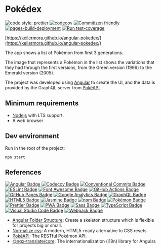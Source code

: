 # Pokédex

[![code style: prettier](https://img.shields.io/badge/code_style-prettier-ff69b4.svg)](https://github.com/prettier/prettier)
[![codecov](https://codecov.io/gh/keilermora/angular-pokedex/branch/master/graph/badge.svg?token=9E0D28IOFT)](https://codecov.io/gh/keilermora/angular-pokedex)
[![Commitizen friendly](https://img.shields.io/badge/commitizen-friendly-brightgreen.svg)](http://commitizen.github.io/cz-cli/)
[![pages-build-deployment](https://github.com/keilermora/angular-pokedex/actions/workflows/pages/pages-build-deployment/badge.svg)](https://github.com/keilermora/angular-pokedex/actions/workflows/pages/pages-build-deployment)
[![Run test-coverage](https://github.com/keilermora/angular-pokedex/actions/workflows/pipelines.yml/badge.svg)](https://github.com/keilermora/angular-pokedex/actions/workflows/pipelines.yml)

[https://keilermora.github.io/angular-pokedex/](https://keilermora.github.io/angular-pokedex/)

The app shows a list of Pokémon from first 3 generations.

The image that represents a Pokémon in the list shows the variations that they had through the first versions, from the Green version (1996) to the Emerald version (2005).

The project was developed using [Angular](https://angular.io/) to create the UI, and the data is provided by the GraphQL server from [PokéAPI](https://pokeapi.co/).

## Minimum requirements

- [Nodejs](https://nodejs.org) with LTS support.
- A web browser

## Dev environment

Run in the root of the project:

```
npm start
```

## References

[![Angular Badge](https://img.shields.io/badge/Angular-DD0031?logo=angular&logoColor=fff&style=flat)](https://angular.io/)
[![Codecov Badge](https://img.shields.io/badge/Codecov-F01F7A?logo=codecov&logoColor=fff&style=flat)](https://about.codecov.io/)
[![Conventional Commits Badge](https://img.shields.io/badge/Conventional%20Commits-FE5196?logo=conventionalcommits&logoColor=fff&style=flat)](https://www.conventionalcommits.org/en/v1.0.0/)
[![ESLint Badge](https://img.shields.io/badge/ESLint-4B32C3?logo=eslint&logoColor=fff&style=flat)](https://eslint.org/)
[![Font Awesome Badge](https://img.shields.io/badge/Font%20Awesome-528DD7?logo=fontawesome&logoColor=fff&style=flat)](https://fontawesome.com/v5/docs/web/use-with/angular)
[![GitHub Actions Badge](https://img.shields.io/badge/GitHub%20Actions-2088FF?logo=githubactions&logoColor=fff&style=flat)](https://github.com/features/actions)
[![GitHub Pages Badge](https://img.shields.io/badge/GitHub%20Pages-222?logo=githubpages&logoColor=fff&style=flat)](https://pages.github.com/)
[![Google Analytics Badge](https://img.shields.io/badge/Google%20Analytics-E37400?logo=googleanalytics&logoColor=fff&style=flat)](https://analytics.google.com/analytics/web/)
[![GraphQL Badge](https://img.shields.io/badge/GraphQL-E10098?logo=graphql&logoColor=fff&style=flat)](https://graphql.org/)
[![HTML5 Badge](https://img.shields.io/badge/HTML5-E34F26?logo=html5&logoColor=fff&style=flat)](https://developer.mozilla.org/en-US/docs/Web/HTML)
[![Jasmine Badge](https://img.shields.io/badge/Jasmine-8A4182?logo=jasmine&logoColor=fff&style=flat)](https://jasmine.github.io/)
[![npm Badge](https://img.shields.io/badge/npm-CB3837?logo=npm&logoColor=fff&style=flat)](https://www.npmjs.com/)
[![Pokémon Badge](https://img.shields.io/badge/Pok%C3%A9mon-FFCB05?logo=pokemon&logoColor=000&style=flat)](https://www.pokemon.com/el/pokedex/)
[![Prettier Badge](https://img.shields.io/badge/Prettier-F7B93E?logo=prettier&logoColor=fff&style=flat)](https://prettier.io/)
[![PWA Badge](https://img.shields.io/badge/PWA-5A0FC8?logo=pwa&logoColor=fff&style=flat)](https://web.dev/progressive-web-apps/)
[![Sass Badge](https://img.shields.io/badge/Sass-C69?logo=sass&logoColor=fff&style=flat)](https://sass-lang.com/guide)
[![TypeScript Badge](https://img.shields.io/badge/TypeScript-3178C6?logo=typescript&logoColor=fff&style=flat)](https://www.typescriptlang.org/)
[![Visual Studio Code Badge](https://img.shields.io/badge/Visual%20Studio%20Code-007ACC?logo=visualstudiocode&logoColor=fff&style=flat)](https://code.visualstudio.com/)
[![Webpack Badge](https://img.shields.io/badge/Webpack-8DD6F9?logo=webpack&logoColor=000&style=flat)](https://webpack.js.org/)

- [Angular Folder Structure](https://angular-folder-structure.readthedocs.io/en/latest/): Create a skeleton structure which is flexible for projects big or small.
- [Normalize.css](https://necolas.github.io/normalize.css/): A modern, HTML5-ready alternative to CSS resets.
- [PokéAPI](https://pokeapi.co/): The RESTful Pokémon API.
- [@ngx-translate/core](https://github.com/ngx-translate/core): The internationalization (i18n) library for Angular.
